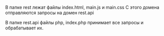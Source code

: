 В папке rest лежат файлы index.html, main.js и main.css
С этого домена отправляются запросы на домен rest.api

В папке rest.api файлы php, index.php принимает все запросы и обрабатывает их.
